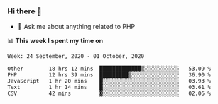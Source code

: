 ### Hi there 👋

<!--
**mustafaculban/mustafaculban** is a ✨ _special_ ✨ repository because its `README.md` (this file) appears on your GitHub profile.

Here are some ideas to get you started:

- 🌱 I’m currently learning ...
- 👯 I’m looking to collaborate on ...
- 🤔 I’m looking for help with ...
- 📫 How to reach me: ...
- 😄 Pronouns: ...
- ⚡ Fun fact: ...

-->
- 💬 Ask me about anything related to PHP


📊 **This week I spent my time on**
<!--START_SECTION:waka-->
```text
Week: 24 September, 2020 - 01 October, 2020

Other        18 hrs 12 mins  █████████████▒░░░░░░░░░░░   53.09 % 
PHP          12 hrs 39 mins  █████████▒░░░░░░░░░░░░░░░   36.90 % 
JavaScript   1 hr 20 mins    █░░░░░░░░░░░░░░░░░░░░░░░░   03.93 % 
Text         1 hr 14 mins    █░░░░░░░░░░░░░░░░░░░░░░░░   03.61 % 
CSV          42 mins         ▓░░░░░░░░░░░░░░░░░░░░░░░░   02.06 % 
```
<!--END_SECTION:waka-->
